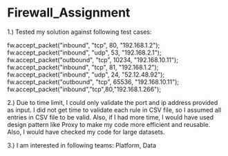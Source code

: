 # Firewall_Assignment

1.) Tested my solution against following test cases:

fw.accept_packet("inbound",  "tcp",  80,  "192.168.1.2");
fw.accept_packet("inbound",  "udp",  53,  "192.168.2.1");
fw.accept_packet("outbound",  "tcp",  10234,  "192.168.10.11");        
fw.accept_packet("inbound",  "tcp",  81,  "192.168.1.2");        
fw.accept_packet("inbound",  "udp",  24,  "52.12.48.92");                
fw.accept_packet("outbound",  "tcp",  65536,  "192.168.10.11");
fw.accept_packet("inbound","tcp",80,"192.168.1.266");

2.) Due to time limit, I could only validate the port and ip address provided as input. I did not get time to validate each rule in CSV file, so I assumed all entries in CSV file to be valid. Also, if I had more time, I would have used design pattern like Proxy to make my code more efficient and reusable. Also, I would have checked my code for large datasets.

3.) I am interested in following teams:
    Platform, Data
